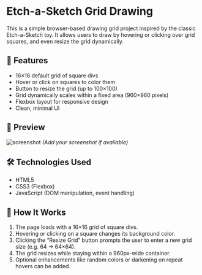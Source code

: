 # Etch-a-Sketch Grid Drawing

This is a simple browser-based drawing grid project inspired by the classic Etch-a-Sketch toy. It allows users to draw by hovering or clicking over grid squares, and even resize the grid dynamically.

## 🚀 Features

- 16×16 default grid of square divs
- Hover or click on squares to color them
- Button to resize the grid (up to 100×100)
- Grid dynamically scales within a fixed area (960×960 pixels)
- Flexbox layout for responsive design
- Clean, minimal UI

## 📸 Preview

![screenshot](screenshot.png) *(Add your screenshot if available)*

## 🛠 Technologies Used

- HTML5
- CSS3 (Flexbox)
- JavaScript (DOM manipulation, event handling)

## 🎨 How It Works

1. The page loads with a 16×16 grid of square divs.
2. Hovering or clicking on a square changes its background color.
3. Clicking the “Resize Grid” button prompts the user to enter a new grid size (e.g. 64 → 64×64).
4. The grid resizes while staying within a 960px-wide container.
5. Optional enhancements like random colors or darkening on repeat hovers can be added.



